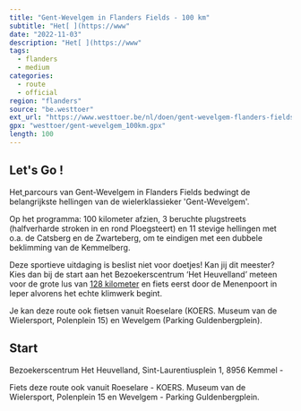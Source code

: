 ```yaml
---
title: "Gent-Wevelgem in Flanders Fields - 100 km"
subtitle: "Het[ ](https://www"
date: "2022-11-03"
description: "Het[ ](https://www" 
tags:
  - flanders
  - medium
categories: 
  - route
  - official
region: "flanders"
source: "be.westtoer"
ext_url: "https://www.westtoer.be/nl/doen/gent-wevelgem-flanders-fields-100-km"
gpx: "westtoer/gent-wevelgem_100km.gpx"
length: 100
---
```


## Let's Go !

Het[ ](https://www.westtoer.be/nl/gpx-download/758003)parcours van Gent-Wevelgem in Flanders Fields bedwingt de belangrijkste hellingen van de wielerklassieker 'Gent-Wevelgem'.

Op het programma: 100 kilometer afzien, 3 beruchte plugstreets (halfverharde stroken in en rond Ploegsteert) en 11 stevige hellingen met o.a. de Catsberg en de Zwarteberg, om te eindigen met een dubbele beklimming van de Kemmelberg.

Deze sportieve uitdaging is beslist niet voor doetjes! Kan jij dit meester? Kies dan bij de start aan het Bezoekerscentrum ‘Het Heuvelland’ meteen voor de grote lus van [128 kilometer](https://www.westtoer.be/nl/doen/gent-wevelgem-IFF) en fiets eerst door de Menenpoort in Ieper alvorens het echte klimwerk begint.

Je kan deze route ook fietsen vanuit Roeselare (KOERS. Museum van de Wielersport, Polenplein 15) en Wevelgem (Parking Guldenbergplein).

## Start 

Bezoekerscentrum Het Heuvelland, Sint-Laurentiusplein 1, 8956 Kemmel - 



Fiets deze route ook vanuit Roeselare - KOERS. Museum van de Wielersport, Polenplein 15 en Wevelgem - Parking Guldenbergplein. 


